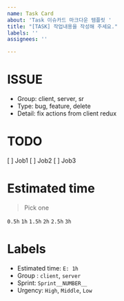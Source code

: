 ```yaml
---
name: Task Card
about: 'Task 이슈카드 마크다운 템플릿 '
title: "[TASK] 작업내용을 작성해 주세요."
labels: ''
assignees: ''

---
```


# ISSUE
- Group: client, server, sr
- Type: bug, feature, delete
- Detail: fix actions from client redux

# TODO
 [ ] Job1
 [ ] Job2
 [ ] Job3

# Estimated time
> Pick one

`0.5h`
`1h`
`1.5h`
`2h`
`2.5h`
`3h`

# Labels
- Estimated time: `E: 1h`
- Group : `client`, `server`
- Sprint: `Sprint__NUMBER__`
- Urgency: `High`, `Middle`, `Low`
